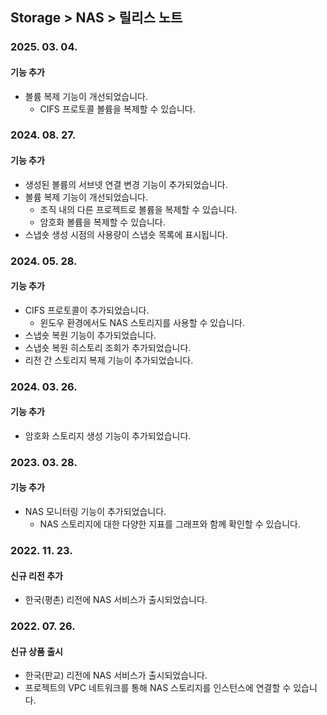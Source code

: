 ## Storage > NAS > 릴리스 노트

### 2025. 03. 04.

#### 기능 추가

* 볼륨 복제 기능이 개선되었습니다.
    * CIFS 프로토콜 볼륨을 복제할 수 있습니다.

### 2024. 08. 27.

#### 기능 추가

* 생성된 볼륨의 서브넷 연결 변경 기능이 추가되었습니다.
* 볼륨 복제 기능이 개선되었습니다.
    * 조직 내의 다른 프로젝트로 볼륨을 복제할 수 있습니다.
    * 암호화 볼륨을 복제할 수 있습니다.
* 스냅숏 생성 시점의 사용량이 스냅숏 목록에 표시됩니다.


### 2024. 05. 28. 

#### 기능 추가
* CIFS 프로토콜이 추가되었습니다.
    * 윈도우 환경에서도 NAS 스토리지를 사용할 수 있습니다.
* 스냅숏 복원 기능이 추가되었습니다.
* 스냅숏 복원 히스토리 조회가 추가되었습니다.
* 리전 간 스토리지 복제 기능이 추가되었습니다.

### 2024. 03. 26.

#### 기능 추가

* 암호화 스토리지 생성 기능이 추가되었습니다.

### 2023. 03. 28.

#### 기능 추가

* NAS 모니터링 기능이 추가되었습니다.
    * NAS 스토리지에 대한 다양한 지표를 그래프와 함께 확인할 수 있습니다.

### 2022. 11. 23.

#### 신규 리전 추가

* 한국(평촌) 리전에 NAS 서비스가 출시되었습니다.

### 2022. 07. 26.

#### 신규 상품 출시

* 한국(판교) 리전에 NAS 서비스가 출시되었습니다.
* 프로젝트의 VPC 네트워크를 통해 NAS 스토리지를 인스턴스에 연결할 수 있습니다.
